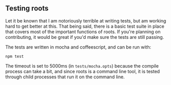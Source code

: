 Testing roots
-------------

Let it be known that I am notoriously terrible at writing tests, but am working hard to get better at this. That being said, there is a basic test suite in place that covers most of the important functions of roots. If you're planning on contributing, it would be great if you'd make sure the tests are still passing.

The tests are written in mocha and coffeescript, and can be run with:

`npm test`

The timeout is set to 5000ms (in `tests/mocha.opts`) because the compile process can take a bit, and since roots is a command line tool, it is tested through child processes that run it on the command line.
